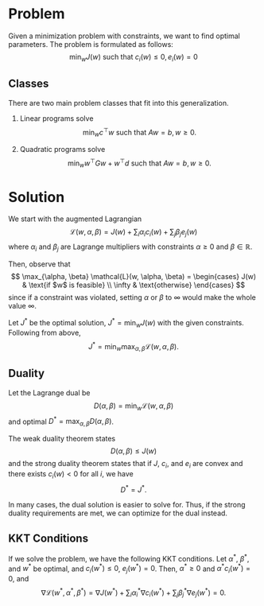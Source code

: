 # Problem
Given a minimization problem with constraints, we want to find optimal parameters. The problem is formulated as follows: 
$$
\min_w J(w) \text{ such that } c_i(w) \leq 0, e_i(w) = 0
$$


## Classes
There are two main problem classes that fit into this generalization.
1. Linear programs solve 
$$
\min_w c^\top w \text{ such that } Aw = b, w \geq 0.
$$

2. Quadratic programs solve 
$$
\min_w w^\top Gw + w^\top d \text{ such that } Aw = b, w \geq 0.
$$


# Solution
We start with the augmented Lagrangian 
$$
\mathcal{L}(w, \alpha, \beta) = J(w) + \sum_i \alpha_i c_i(w) + \sum_j\beta_j e_j(w)
$$
 where $\alpha_i$ and $\beta_j$ are Lagrange multipliers with constraints $\alpha \geq 0$ and $\beta \in \mathbb{R}$.

Then, observe that 
$$
\max_{\alpha, \beta} \mathcal{L}(w, \alpha, \beta) = \begin{cases} J(w) & \text{if $w$ is feasible} \\ \infty & \text{otherwise} \end{cases}
$$
 since if a constraint was violated, setting $\alpha$ or $\beta$ to $\infty$ would make the whole value $\infty$.

Let $J^*$ be the optimal solution, $J^* = \min_w J(w)$ with the given constraints. Following from above, 
$$
J^* = \min_w \max_{\alpha, \beta} \mathcal{L}(w, \alpha, \beta).
$$

## Duality
Let the Lagrange dual be 
$$
D(\alpha, \beta) = \min_w \mathcal{L}(w, \alpha, \beta)
$$
 and optimal $D^* = \max_{\alpha, \beta} D(\alpha, \beta)$.

The weak duality theorem states 
$$
D(\alpha, \beta) \leq J(w)
$$
 and the strong duality theorem states that if $J$, $c_i$, and $e_i$ are convex and there exists $c_i(w) < 0$ for all $i$, we have 
$$
D^* = J^*.
$$


In many cases, the dual solution is easier to solve for. Thus, if the strong duality requirements are met, we can optimize for the dual instead.

## KKT Conditions
If we solve the problem, we have the following KKT conditions. Let $\alpha^*$, $\beta^*$, and $w^*$ be optimal, and $c_i(w^*) \leq 0$, $e_j(w^*) = 0$. Then, $\alpha^* \geq 0$ and $\alpha^* c_i(w^*) = 0$, and 
$$
\nabla \mathcal{L}(w^*, \alpha^*, \beta^*) = \nabla J(w^*) + \sum_i \alpha_i^* \nabla c_i(w^*) + \sum_j \beta_j^* \nabla e_j(w^*) = 0.
$$
